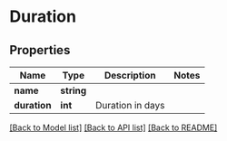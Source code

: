 # Duration

## Properties
Name | Type | Description | Notes
------------ | ------------- | ------------- | -------------
**name** | **string** |  | 
**duration** | **int** | Duration in days | 

[[Back to Model list]](../README.md#documentation-for-models) [[Back to API list]](../README.md#documentation-for-api-endpoints) [[Back to README]](../README.md)


